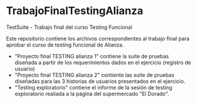 # TrabajoFinalTestingAlianza
TestSuite - Trabajo final del curso Testing Funcional

Este repositorio contiene los archivos correspondientes al trabajo final para aprobar el curso de testing funcional de Alianza.
 - "Proyecto final TESTING alianza 1" contiene la suite de pruebas diseñada a partir de los requerimientos dados en el ejercicio (registro de usuario)
 - "Proyecto final TESTING alianza 2" contiente las suite de pruebas diseñadas para las 3 historias de usuarios presentados en el ejercicio.
 - "Testing exploratorio" contiene el informe de la sesión de testing exploratorio realiada a la página del supermercado "El Dorado".
